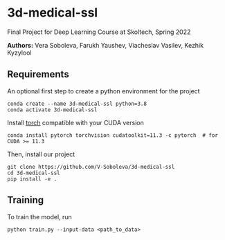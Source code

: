 # 3d-medical-ssl

Final Project for Deep Learning Course at Skoltech, Spring 2022

**Authors:** Vera Soboleva, Farukh Yaushev, Viacheslav Vasilev, Kezhik Kyzylool

## Requirements

An optional first step to create a python environment for the project
```
conda create --name 3d-medical-ssl python=3.8
conda activate 3d-medical-ssl
```

Install [torch](https://pytorch.org/) compatible with your CUDA version
```
conda install pytorch torchvision cudatoolkit=11.3 -c pytorch  # for CUDA >= 11.3
```

Then, install our project
```
git clone https://github.com/V-Soboleva/3d-medical-ssl
cd 3d-medical-ssl
pip install -e .
```

## Training

To train the model, run
```
python train.py --input-data <path_to_data>
```

